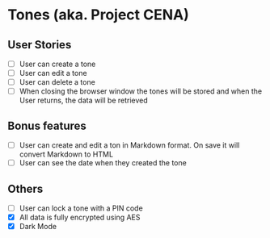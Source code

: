 # Tones (aka. Project CENA)

## User Stories

-   [ ] User can create a tone
-   [ ] User can edit a tone
-   [ ] User can delete a tone
-   [ ] When closing the browser window the tones will be stored and when the User returns, the data will be retrieved

## Bonus features

-   [ ] User can create and edit a ton in Markdown format. On save it will convert Markdown to HTML
-   [ ] User can see the date when they created the tone

## Others
-   [ ] User can lock a tone with a PIN code
-   [x] All data is fully encrypted using AES
-   [x] Dark Mode